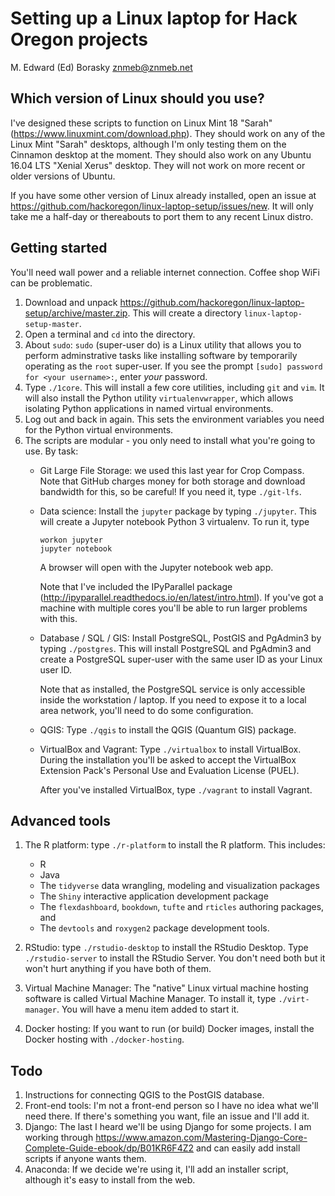 Setting up a Linux laptop for Hack Oregon projects
================
M. Edward (Ed) Borasky <znmeb@znmeb.net>

Which version of Linux should you use?
--------------------------------------

I've designed these scripts to function on Linux Mint 18 "Sarah" (<https://www.linuxmint.com/download.php>). They should work on any of the Linux Mint "Sarah" desktops, although I'm only testing them on the Cinnamon desktop at the moment. They should also work on any Ubuntu 16.04 LTS "Xenial Xerus" desktop. They will not work on more recent or older versions of Ubuntu.

If you have some other version of Linux already installed, open an issue at <https://github.com/hackoregon/linux-laptop-setup/issues/new>. It will only take me a half-day or thereabouts to port them to any recent Linux distro.

Getting started
---------------

You'll need wall power and a reliable internet connection. Coffee shop WiFi can be problematic.

1.  Download and unpack <https://github.com/hackoregon/linux-laptop-setup/archive/master.zip>. This will create a directory `linux-laptop-setup-master`.
2.  Open a terminal and `cd` into the directory.
3.  About `sudo`: `sudo` (super-user do) is a Linux utility that allows you to perform adminstrative tasks like installing software by temporarily operating as the `root` super-user. If you see the prompt `[sudo] password for <your username>:`, enter *your* password.
4.  Type `./1core`. This will install a few core utilities, including `git` and `vim`. It will also install the Python utility `virtualenvwrapper`, which allows isolating Python applications in named virtual environments.
5.  Log out and back in again. This sets the environment variables you need for the Python virtual environments.
6.  The scripts are modular - you only need to install what you're going to use. By task:
    -   Git Large File Storage: we used this last year for Crop Compass. Note that GitHub charges money for both storage and download bandwidth for this, so be careful! If you need it, type `./git-lfs`.
    -   Data science: Install the `jupyter` package by typing `./jupyter`. This will create a Jupyter notebook Python 3 virtualenv. To run it, type

            workon jupyter
            jupyter notebook

        A browser will open with the Jupyter notebook web app.

        Note that I've included the IPyParallel package (<http://ipyparallel.readthedocs.io/en/latest/intro.html>). If you've got a machine with multiple cores you'll be able to run larger problems with this.
    -   Database / SQL / GIS: Install PostgreSQL, PostGIS and PgAdmin3 by typing `./postgres`. This will install PostgreSQL and PgAdmin3 and create a PostgreSQL super-user with the same user ID as your Linux user ID.

        Note that as installed, the PostgreSQL service is only accessible inside the workstation / laptop. If you need to expose it to a local area network, you'll need to do some configuration.
    -   QGIS: Type `./qgis` to install the QGIS (Quantum GIS) package.
    -   VirtualBox and Vagrant: Type `./virtualbox` to install VirtualBox. During the installation you'll be asked to accept the VirtualBox Extension Pack's Personal Use and Evaluation License (PUEL).

        After you've installed VirtualBox, type `./vagrant` to install Vagrant.

Advanced tools
--------------

1.  The R platform: type `./r-platform` to install the R platform. This includes:

    -   R
    -   Java
    -   The `tidyverse` data wrangling, modeling and visualization packages
    -   The `Shiny` interactive application development package
    -   The `flexdashboard`, `bookdown`, `tufte` and `rticles` authoring packages, and
    -   The `devtools` and `roxygen2` package development tools.

2.  RStudio: type `./rstudio-desktop` to install the RStudio Desktop. Type `./rstudio-server` to install the RStudio Server. You don't need both but it won't hurt anything if you have both of them.
3.  Virtual Machine Manager: The "native" Linux virtual machine hosting software is called Virtual Machine Manager. To install it, type `./virt-manager`. You will have a menu item added to start it.
4.  Docker hosting: If you want to run (or build) Docker images, install the Docker hosting with `./docker-hosting`.

Todo
----

1.  Instructions for connecting QGIS to the PostGIS database.
2.  Front-end tools: I'm not a front-end person so I have no idea what we'll need there. If there's something you want, file an issue and I'll add it.
3.  Django: The last I heard we'll be using Django for some projects. I am working through <https://www.amazon.com/Mastering-Django-Core-Complete-Guide-ebook/dp/B01KR6F4Z2> and can easily add install scripts if anyone wants them.
4.  Anaconda: If we decide we're using it, I'll add an installer script, although it's easy to install from the web.
